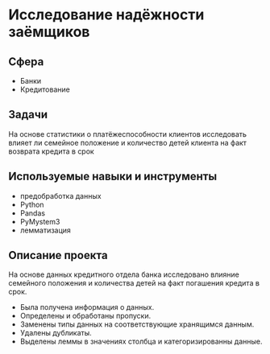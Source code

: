 # Исследование надёжности заёмщиков

## Сфера
* Банки
* Кредитование

## Задачи
На основе статистики о платёжеспособности клиентов исследовать влияет ли семейное положение и количество детей клиента на факт возврата кредита в срок

## Используемые навыки и инструменты
* предобработка данных
* Python
* Pandas
* PyMystem3
* лемматизация

## Описание проекта
На основе данных кредитного отдела банка исследовано влияние семейного положения и количества детей на факт погашения кредита в срок. 
* Была получена информация о данных. 
* Определены и обработаны пропуски. 
* Заменены типы данных на соответствующие хранящимся данным. 
* Удалены дубликаты. 
* Выделены леммы в значениях столбца и категоризированны данные.
